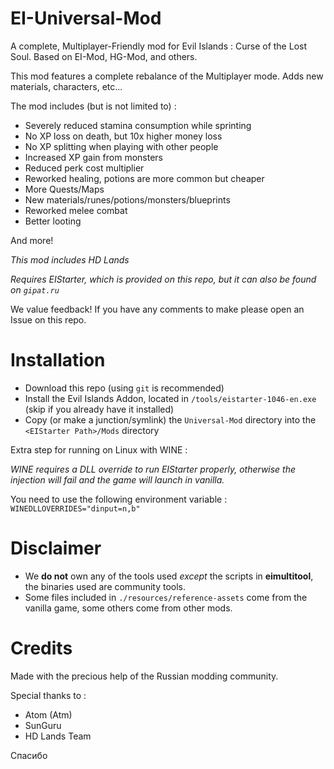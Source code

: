# EI-Universal-Mod

A complete, Multiplayer-Friendly mod for Evil Islands : Curse of the Lost Soul. Based on EI-Mod, HG-Mod, and others.

This mod features a complete rebalance of the Multiplayer mode. Adds new materials, characters, etc...

The mod includes (but is not limited to) :
- Severely reduced stamina consumption while sprinting
- No XP loss on death, but 10x higher money loss
- No XP splitting when playing with other people
- Increased XP gain from monsters
- Reduced perk cost multiplier
- Reworked healing, potions are more common but cheaper
- More Quests/Maps
- New materials/runes/potions/monsters/blueprints
- Reworked melee combat
- Better looting

And more!

*This mod includes HD Lands*

*Requires EIStarter, which is provided on this repo, but it can also be found on `gipat.ru`*

We value feedback! If you have any comments to make please open an Issue on this repo.

# Installation

- Download this repo (using `git` is recommended)
- Install the Evil Islands Addon, located in `/tools/eistarter-1046-en.exe` (skip if you already have it installed)
- Copy (or make a junction/symlink) the `Universal-Mod` directory into the  `<EIStarter Path>/Mods` directory

Extra step for running on Linux with WINE :

*WINE requires a DLL override to run EIStarter properly, otherwise the injection will fail and the game will launch in vanilla.*

You need to use the following environment variable : `WINEDLLOVERRIDES="dinput=n,b"`

# Disclaimer

- We __do not__ own any of the tools used *except* the scripts in __eimultitool__, the binaries used are community tools.
- Some files included in `./resources/reference-assets` come from the vanilla game, some others come from other mods.

# Credits

Made with the precious help of the Russian modding community.

Special thanks to :
- Atom (Atm)
- SunGuru
- HD Lands Team

Спасибо

